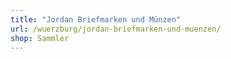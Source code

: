```yaml
---
title: "Jordan Briefmarken und Münzen"
url: /wuerzburg/jordan-briefmarken-und-muenzen/
shop: Sammler
---
```

